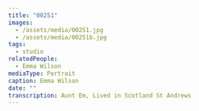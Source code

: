 ```yaml
---
title: "00251"
images:
  - /assets/media/00251.jpg
  - /assets/media/00251b.jpg
tags:
  - studio
relatedPeople:
  - Emma Wilson
mediaType: Portrait
caption: Emma Wilson
date: ""
transcription: Aunt Em, Lived in Scotland St Andrews
---
```

